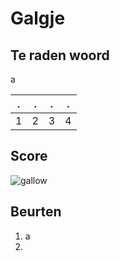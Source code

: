 # Galgje

## Te raden woord
a

|.|.|.|.|
|-|-|-|-|
|1|2|3|4|

## Score
![gallow](https://raw.githubusercontent.com/SomeRandomNeko1/galgje/master/images/1.png)

## Beurten
1. a
2. 